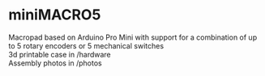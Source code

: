 # miniMACRO5
Macropad based on Arduino Pro Mini with support for a combination of up to 5 rotary encoders or 5 mechanical switches
<br>3d printable case in /hardware
<br>Assembly photos in /photos

